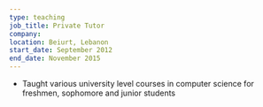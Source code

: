 ```yaml
---
type: teaching
job_title: Private Tutor
company: 
location: Beiurt, Lebanon
start_date: September 2012
end_date: November 2015
---
```


- Taught various university level courses in computer science for freshmen, sophomore
and junior students